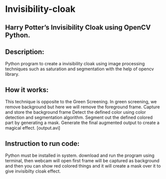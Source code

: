 # Invisibility-cloak
## Harry Potter’s Invisibility Cloak using OpenCV Python.

## Description: 
Python program to create a invisibility cloak using image processing techniques such as saturation and segmentation with the help of opencv library. 

## How it works:
This technique is opposite to the Green Screening. In green screening, we remove background but here we will remove the foreground frame.
Capture and store the background frame
Detect the defined color using color detection and segmentation algorithm.
Segment out the defined colored part by generating a mask.
Generate the final augmented output to create a magical effect. [output.avi]

## Instruction to run code:
Python must be installed in system.
download and run the program using terminal, 
then webcam will open first frame will be captured as background and then you can show red colored things and it will create a mask over it to give invisibilty cloak effect. 
